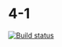 # 4-1

[![Build status](https://ci.appveyor.com/api/projects/status/mjh68e7f76t0b7r4?svg=true)](https://ci.appveyor.com/project/Gto1103/4-1)
